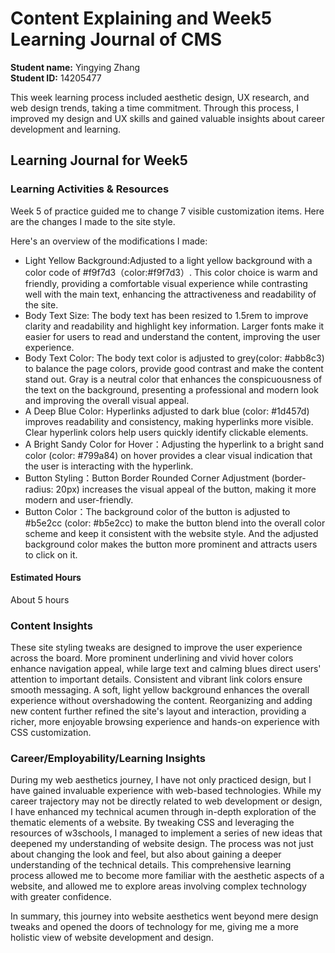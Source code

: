 # Content Explaining and Week5 Learning Journal of CMS

**Student name:** Yingying Zhang  
**Student ID:** 14205477

This week learning process included aesthetic design, UX research, and web design trends, taking a time commitment. Through this process, I improved my design and UX skills and gained valuable insights about career development and learning.

## Learning Journal for Week5

### Learning Activities & Resources
Week 5 of practice guided me to change 7 visible customization items. Here are the changes I made to the site style.

Here's an overview of the modifications I made:
- Light Yellow Background:Adjusted to a light yellow background with a color code of #f9f7d3（color:#f9f7d3）. This color choice is warm and friendly, providing a comfortable visual experience while contrasting well with the main text, enhancing the attractiveness and readability of the site.
- Body Text Size: The body text has been resized to 1.5rem to improve clarity and readability and highlight key information. Larger fonts make it easier for users to read and understand the content, improving the user experience.
- Body Text Color: The body text color is adjusted to grey(color: #abb8c3) to balance the page colors, provide good contrast and make the content stand out. Gray is a neutral color that enhances the conspicuousness of the text on the background, presenting a professional and modern look and improving the overall visual appeal.
- A Deep Blue Color: Hyperlinks adjusted to dark blue (color: #1d457d) improves readability and consistency, making hyperlinks more visible. Clear hyperlink colors help users quickly identify clickable elements.
- A Bright Sandy Color for Hover：Adjusting the hyperlink to a bright sand color (color: #799a84) on hover provides a clear visual indication that the user is interacting with the hyperlink. 
- Button Styling：Button Border Rounded Corner Adjustment (border-radius: 20px) increases the visual appeal of the button, making it more modern and user-friendly. 
-  Button Color：The background color of the button is adjusted to #b5e2cc (color: #b5e2cc) to make the button blend into the overall color scheme and keep it consistent with the website style. And the adjusted background color makes the button more prominent and attracts users to click on it.

#### Estimated Hours
About 5 hours

### Content Insights
These site styling tweaks are designed to improve the user experience across the board. More prominent underlining and vivid hover colors enhance navigation appeal, while large text and calming blues direct users' attention to important details. Consistent and vibrant link colors ensure smooth messaging. A soft, light yellow background enhances the overall experience without overshadowing the content. Reorganizing and adding new content further refined the site's layout and interaction, providing a richer, more enjoyable browsing experience and hands-on experience with CSS customization.


### Career/Employability/Learning Insights
During my web aesthetics journey, I have not only practiced design, but I have gained invaluable experience with web-based technologies. While my career trajectory may not be directly related to web development or design, I have enhanced my technical acumen through in-depth exploration of the thematic elements of a website. By tweaking CSS and leveraging the resources of w3schools, I managed to implement a series of new ideas that deepened my understanding of website design. The process was not just about changing the look and feel, but also about gaining a deeper understanding of the technical details. This comprehensive learning process allowed me to become more familiar with the aesthetic aspects of a website, and allowed me to explore areas involving complex technology with greater confidence.

In summary, this journey into website aesthetics went beyond mere design tweaks and opened the doors of technology for me, giving me a more holistic view of website development and design.